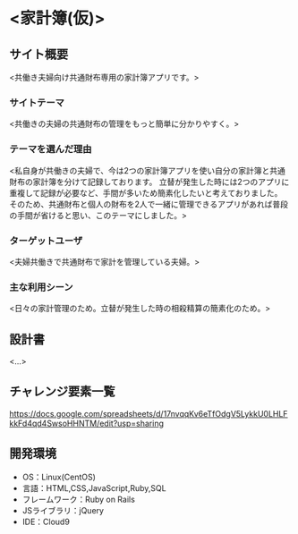# <家計簿(仮)>

## サイト概要
<共働き夫婦向け共通財布専用の家計簿アプリです。>

### サイトテーマ
<共働きの夫婦の共通財布の管理をもっと簡単に分かりやすく。>

### テーマを選んだ理由
<私自身が共働きの夫婦で、今は2つの家計簿アプリを使い自分の家計簿と共通財布の家計簿を分けて記録しております。
立替が発生した時には2つのアプリに重複して記録が必要など、手間が多いため簡素化したいと考えておりました。
そのため、共通財布と個人の財布を2人で一緒に管理できるアプリがあれば普段の手間が省けると思い、このテーマにしました。>

### ターゲットユーザ
<夫婦共働きで共通財布で家計を管理している夫婦。>

### 主な利用シーン
<日々の家計管理のため。立替が発生した時の相殺精算の簡素化のため。>

## 設計書
<...>

## チャレンジ要素一覧
<https://docs.google.com/spreadsheets/d/17nvqqKv6eTfOdgV5LykkU0LHLFkkFd4qd4SwsoHHNTM/edit?usp=sharing>

## 開発環境
- OS：Linux(CentOS)
- 言語：HTML,CSS,JavaScript,Ruby,SQL
- フレームワーク：Ruby on Rails
- JSライブラリ：jQuery
- IDE：Cloud9